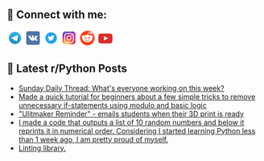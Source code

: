 ## 🔎 Connect with me:
[<img src="https://github.com/bullbesh/bullbesh/blob/main/images/Telegram.png" width="32" height="32" />](https://t.me/bullbesh)
[<img src="https://github.com/bullbesh/bullbesh/blob/main/images/VK.png" width="32" height="32" />](https://vk.com/bullbesh)
[<img src="https://github.com/bullbesh/bullbesh/blob/main/images/Twitter.png" width="32" height="32" />](https://twitter.com/bullbesh1)
[<img src="https://github.com/bullbesh/bullbesh/blob/main/images/Instagram.png" width="32" height="32" />](https://www.instagram.com/bullbesh)
[<img src="https://github.com/bullbesh/bullbesh/blob/main/images/Reddit.png" width="32" height="32" />](https://www.reddit.com/user/bullbesh)
[<img src="https://github.com/bullbesh/bullbesh/blob/main/images/YouTube.png" width="32" height="32" />](https://www.youtube.com/channel/UCtfjRs6uzgq5mfm8S06WTcg)

## 📕 Latest r/Python Posts
<!-- BLOG-POST-LIST:START -->
- [Sunday Daily Thread: What&#39;s everyone working on this week?](https://www.reddit.com/r/Python/comments/zbuu64/sunday_daily_thread_whats_everyone_working_on/)
- [Made a quick tutorial for beginners about a few simple tricks to remove unnecessary if-statements using modulo and basic logic](https://www.reddit.com/r/Python/comments/zbsgdv/made_a_quick_tutorial_for_beginners_about_a_few/)
- [&quot;Ulitmaker Reminder&quot; - emails students when their 3D print is ready](https://www.reddit.com/r/Python/comments/zbs7lr/ulitmaker_reminder_emails_students_when_their_3d/)
- [I made a code that outputs a list of 10 random numbers and below it reprints it in numerical order. Considering I started learning Python less than 1 week ago, I am pretty proud of myself.](https://www.reddit.com/r/Python/comments/zbrbm4/i_made_a_code_that_outputs_a_list_of_10_random/)
- [Linting library.](https://www.reddit.com/r/Python/comments/zbpql8/linting_library/)
<!-- BLOG-POST-LIST:END -->
